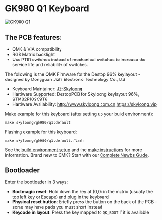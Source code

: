 # GK980 Q1 Keyboard

![GK980 Q1](https://i.imgur.com/uUVIMBOh.jpeg)

## The PCB features:
* QMK & VIA compatibility
* RGB Matrix backlight
* Use PTIR switches instead of mechanical switches to increase the service life and reliability of switches.


The following is the QMK Firmware for the Destop 96% keylayout -  designed by Dongguan Jizhi Electronic Technology Co., Ltd

* Keyboard Maintainer: [JZ-Skyloong](https://github.com/JZ-skyloong)
* Hardware Supported: DestopPCB for Skyloong keylayout 96%, STM32F103C8T6
* Hardware Availability: http://www.skyloong.com.cn  https://skyloong.vip

Make example for this keyboard (after setting up your build environment):

    make skyloong/gk980/q1:default

Flashing example for this keyboard:

    make skyloong/gk980/q1:default:flash

See the [build environment setup](https://docs.qmk.fm/#/getting_started_build_tools) and the [make instructions](https://docs.qmk.fm/#/getting_started_make_guide) for more information. Brand new to QMK? Start with our [Complete Newbs Guide](https://docs.qmk.fm/#/newbs).

## Bootloader

Enter the bootloader in 3 ways:

* **Bootmagic reset**: Hold down the key at (0,0) in the matrix (usually the top left key or Escape) and plug in the keyboard
* **Physical reset button**: Briefly press the button on the back of the PCB - some may have pads you must short instead
* **Keycode in layout**: Press the key mapped to `QK_BOOT` if it is available
